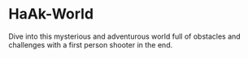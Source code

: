 # HaAk-World
Dive into this mysterious and adventurous world full of obstacles and challenges with a first person shooter in the end.  
